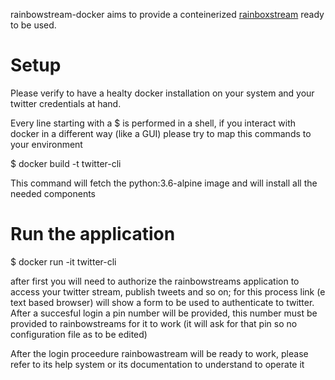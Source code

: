 rainbowstream-docker aims to provide a conteinerized [rainboxstream](https://github.com/orakaro/rainbowstream) ready to be used.

Setup
=====

Please verify to have a healty docker installation on your system
and your twitter credentials at hand.

Every line starting with a $ is performed in a shell, if you interact with
docker in a different way (like a GUI) please try to map this commands to
your environment

$ docker build -t twitter-cli

This command will fetch the python:3.6-alpine image and will install all
the needed components

Run the application
===================

$ docker run -it twitter-cli

after first you will need to authorize the rainbowstreams application to
access your twitter stream, publish tweets and so on; for this process
link (e text based browser) will show a form to be used to authenticate
to twitter. After a succesful login a pin number will be provided, this
number must be provided to rainbowstreams for it to work (it will ask
for that pin so no configuration file as to be edited)

After the login proceedure rainbowastream will be ready to work, please
refer to its help system or its documentation to understand to operate it
